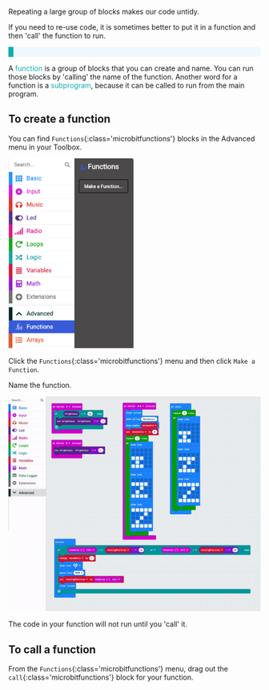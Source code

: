 Repeating a large group of blocks makes our code untidy.

If you need to re-use code, it is sometimes better to put it in a function and then 'call' the function to run. 

<p style="border-left: solid; border-width:10px; border-color: #0faeb0; background-color: aliceblue; padding: 10px;">

A <span style="color: #0faeb0">function</span> is a group of blocks that you can create and name. You can run those blocks by 'calling' the name of the function. Another word for a function is a <span style="color: #0faeb0">subprogram</span>, because it can be called to run from the main program.
</p>

## To create a function

You can find `Functions`{:class='microbitfunctions'} blocks in the Advanced menu in your Toolbox.

<img src="images/function-menu.png" alt="The Advanced menu, with the 'Functions' sub-menu highlighted."  width="250"/>

Click the `Functions`{:class='microbitfunctions'} menu and then click `Make a Function`.

Name the function.

![Animation showing how to make a function.](images/make-a-function.gif)

The code in your function will not run until you 'call' it.

## To call a function

From the `Functions`{:class='microbitfunctions'} menu, drag out the `call`{:class='microbitfunctions'} block for your function.